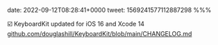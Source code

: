 date: 2022-09-12T08:28:41+0000
tweet: 1569241577112887298
%%%

☑️ KeyboardKit updated for iOS 16 and Xcode 14 [github.com/douglashill/KeyboardKit/blob/main/CHANGELOG.md](https://github.com/douglashill/KeyboardKit/blob/main/CHANGELOG.md)
